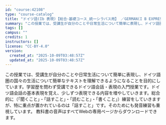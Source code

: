 ```yaml
---
id: "course:42108"
type: "course-catalog"
title: "ドイツ語(Ib 表現)【総合･基礎コース_統一シラバス用】 ／GERMAN(I B EXPRESSION)"
summary: "この授業では、受講生が自分のことや日常生活について簡単に表現し、ドイツ語圏の国々の生活について簡単なテキストを理解できるようになることを目的にしています。学習歴を問わず受講できるドイツ語会話・表現の入門授業です。ドイツ語会話の基本表現を覚え…"
tags: []
campus: ""
credits: 1
instructors: []
license: "CC-BY-4.0"
version:
  created_at: "2025-10-09T03:48:57Z"
  updated_at: "2025-10-09T03:48:57Z"
---
```

この授業では、受講生が自分のことや日常生活について簡単に表現し、ドイツ語圏の国々の生活について簡単なテキストを理解できるようになることを目的にしています。学習歴を問わず受講できるドイツ語会話・表現の入門授業です。ドイツ語会話の基本表現を覚え、少しずつ表現できる内容を増やしていきます。総合的に（「聞くこと」・「話すこと」・「読むこと」・「書くこと」）練習をしていきますが、特に重点が置かれているのは「話すこと」です。そのためにも発音練習も重視しています。 教科書の音声はすべてWebの専用ページからダウンロードできます。
